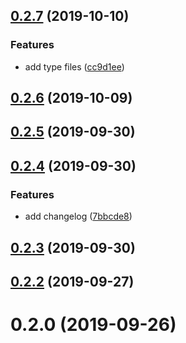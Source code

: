 ## [0.2.7](https://github.com/Nick742037091/v-plr/compare/v0.2.6...v0.2.7) (2019-10-10)


### Features

* add type files ([cc9d1ee](https://github.com/Nick742037091/v-plr/commit/cc9d1ee))



## [0.2.6](https://github.com/Nick742037091/v-plr/compare/v0.2.5...v0.2.6) (2019-10-09)



## [0.2.5](https://github.com/Nick742037091/v-plr/compare/v0.2.4...v0.2.5) (2019-09-30)



## [0.2.4](https://github.com/Nick742037091/v-plr/compare/v0.2.3...v0.2.4) (2019-09-30)


### Features

* add changelog ([7bbcde8](https://github.com/Nick742037091/v-plr/commit/7bbcde8))



## [0.2.3](https://github.com/Nick742037091/v-plr/compare/v0.2.2...v0.2.3) (2019-09-30)



## [0.2.2](https://github.com/Nick742037091/v-plr/compare/v0.2.0...v0.2.2) (2019-09-27)



# 0.2.0 (2019-09-26)



